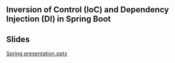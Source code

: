 ## Inversion of Control (IoC) and Dependency Injection (DI) in Spring Boot
## Slides
[Spring presentation.pptx](../../Spring%20presentation.pptx)